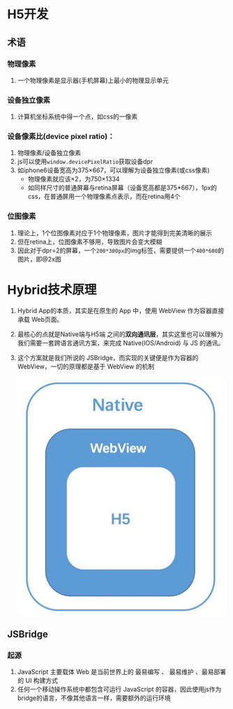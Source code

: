 # H5开发

## 术语

### 物理像素

1. 一个物理像素是显示器(手机屏幕)上最小的物理显示单元

### 设备独立像素

1. 计算机坐标系统中得一个点，如css的一像素

### 设备像素比(device pixel ratio)：

1. 物理像素/设备独立像素
2. js可以使用`window.devicePixelRatio`获取设备dpr
3. 如iphone6设备宽高为375×667，可以理解为设备独立像素(或css像素)
	- 物理像素就应该×2，为750×1334
	- 如同样尺寸的普通屏幕与retina屏幕（设备宽高都是375*667），1px的css，在普通屏用一个物理像素点表示，而在retina用4个

### 位图像素

1. 理论上，1个位图像素对应于1个物理像素，图片才能得到完美清晰的展示
2. 但在retina上，位图像素不够用，导致图片会变大模糊
3. 因此对于dpr=2的屏幕，一个`200*300px`的img标签，需要提供一个`400*600`的图片，即@2x图



# Hybrid技术原理

1. Hybrid App的本质，其实是在原生的 App 中，使用 WebView 作为容器直接承载 Web页面。

2. 最核心的点就是Native端与H5端 之间的**双向通讯层**，其实这里也可以理解为我们需要一套跨语言通讯方案，来完成 Native(IOS/Android) 与 JS 的通讯。

3. 这个方案就是我们所说的 JSBridge，而实现的关键便是作为容器的 WebView，一切的原理都是基于 WebView 的机制

	![1560752875362](README.assets/1560752875362.png)

	

## JSBridge

### 起源

1.  JavaScript 主要载体 Web 是当前世界上的 最易编写 、 最易维护 、最易部署 的 UI 构建方式
2. 任何一个移动操作系统中都包含可运行 JavaScript 的容器，因此使用js作为bridge的语言，不像其他语言一样，需要额外的运行环境

